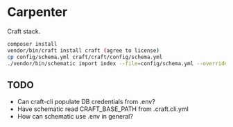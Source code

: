 # Carpenter
Craft stack.

```bash
composer install
vendor/bin/craft install craft (agree to license)
cp config/schema.yml craft/craft/config/schema.yml
./vendor/bin/schematic import index --file=config/schema.yml --override_file=config/override.yml
```

## TODO
- Can craft-cli populate DB credentials from .env?
- Have schematic read CRAFT_BASE_PATH from .craft.cli.yml
- How can schematic use .env in general?
